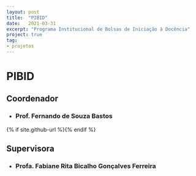 ```yaml
---
layout: post
title:  "PIBID"
date:   2021-03-31
excerpt: "Programa Institucional de Bolsas de Iniciação à Docência"
project: true
tag:
- projetos
---
```


# PIBID

## Coordenador

* ### Prof. Fernando de Souza Bastos

{% if site.github-url %}<a class="social-btn" href="https://fsbmat-ufv.github.io/ }}" target="_blank" rel="noopener noreferrer"><i class="fa fa-fw fa-github"></i></a>{% endif %}

## Supervisora

* ### Profa. Fabiane Rita Bicalho Gonçalves Ferreira
